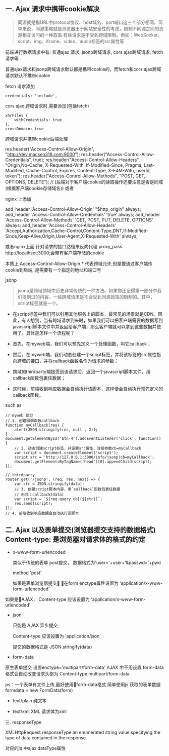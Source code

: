 一. Ajax 请求中携带cookie解决
----

> 同源就是指URL中protocol协议、host域名、port端口这三个部分相同。简单来说，同源策略就是浏览器出于网站安全性的考虑，限制不同源之间的资源相互访问的一种政策.有些请求是不受到跨域限制。例如：WebSocket，script、img、iframe、video、audio标签的src属性等




前端进行数据请求中有: 普通ajax 请求, jsonp跨域请求, cors ajax跨域请求, fetch请求等

普通ajax请求和jsonp跨域请求默认都是携带cookie的，而fetch和cors ajax跨域请求默认不携带cookie

fetch 请求添加 

    credentials: 'include',


cors ajax 跨域请求时,需要添加(包括fetch)

    xhrFiles {
        withCredentials: true
    },
    crossDomain: true


跨域请求并携带cookie后端处理

res.header("Access-Control-Allow-Origin", "http://dev.macsen318.com:9000");
res.header("Access-Control-Allow-Credentials", true);
res.header("Access-Control-Allow-Headers", "Origin,No-Cache, X-Requested-With, If-Modified-Since, Pragma, Last-Modified, Cache-Control, Expires, Content-Type, X-E4M-With, userId, token");
res.header("Access-Control-Allow-Methods", "POST, GET, OPTIONS, DELETE"); //
(后端对于客户端cookie的读取操作还要注意是否是同域(根据客户端cookie存储域名))
或者

nginx 上添加

add_header 'Access-Control-Allow-Origin' "$http_origin" always;
add_header 'Access-Control-Allow-Credentials' 'true' always;
add_header 'Access-Control-Allow-Methods' 'GET, POST, PUT, DELETE, OPTIONS' always;
add_header 'Access-Control-Allow-Headers' 'Accept,Authorization,Cache-Control,Content-Type,DNT,If-Modified-Since,Keep-Alive,Origin,User-Agent,X-Requested-With' always;

或者nginx上面
针对请求的接口路径来反向代理  proxy_pass http://localhsot:3000;会带有客户端存储的cookie


本质上 Access-Control-Allow-Origin * 代表跨域允许,但是要通过客户端传cookie到后端,
是需要有一个指定的地址和端口号




jsonp

> jsonp是跨域领域中历史非常传统的一种方法。如果你还记得第一部分中我们提到过的内容，一些跨域请求是不会受到同源政策的限制的。其中，script标签就是一个。

>

* 在script标签中我们可以引用其他服务上的脚本，最常见的场景就是CDN。因此，有人想到，当有跨域请求到来时，如果我们可以把客户端需要的数据写到javascript脚本文件中并返回给客户端，那么客户端就可以拿到这些数据并使用了。具体是怎样一个流程呢？

* 首先，在myweb端，我们可以预先定义一个处理函数，叫它callback；
* 然后，在myweb端，我们动态创建一个script标签，并将该标签的src属性指向跨域的接口，并将callback函数名作为请求的参数；
* 跨域的thirdparty端接受到该请求后，返回一个javascript脚本文件，用callback函数包裹住数据；
* 这时候，前端收到响应数据会自动执行该脚本，这样便会自动执行预先定义的callback函数。

such as 

```
// myweb 部分
// 1. 创建回调函数callback
function myCallback(res) {
    alert(JSON.stringify(res, null , 2));
}
document.getElementById('btn-4').addEventListener('click', function() {
    // 2. 动态创建script标签，并设置src属性，注意参数cb=myCallback
    var script = document.createElement('script');
    script.src = 'http://127.0.0.1:3000/info/jsonp?cb=myCallback';
    document.getElementsByTagName('head')[0].appendChild(script);
});

```
```
// thirdparty
router.get('/jsonp', (req, res, next) => {
    var str = JSON.stringify(data);
    // 3. 创建script脚本内容，用`callback`函数包裹住数据
    // 形式：callback(data)
    var script = `${req.query.cb}(${str})`;
    res.send(script);
});
// 4. 前端收到响应数据会自动执行该脚本

```


二. Ajax 以及表单提交(浏览器提交支持的数据格式)
Content-type: 是浏览器对请求体的格式的约定
---

 * x-www-form-urlencoded

    类似于传统的表单 post提交，
    数据格式为'user='+user+'&passwd='+pwd

    method 'post'

    如果是表单浏览器提交 在form enctype属性设置为 ‘application/x-www-form-urlencoded’


如果是AJAX， Content-type 应该设置为 'application/x-www-form-urlencoded'


 * json

    只能是 AJAX 异步提交 
    
    Content-type 应该设置为 'application/json'
    
    提交的数据格式是 JSON.stringify(data)

 >


 * form-data

原生表单提交 设置enctype='multipart/form-data'
AJAX 中不用设置,form-data格式会自动改变请求头部为 Content-type multipart/form-data

ps：一个表单有文件上传,最好使用form-data格式
简单使用js 获取的表单数据 formdata = new FormData(form)

* text/plain 纯文本

* text/xml XML 请求体为xml

三. responseType

XMLHttpRequest.responseType
an enumerated string value specifying the type of data contained in the response.

对应的jq 中ajax dataType属性 